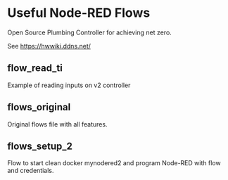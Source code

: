 # Useful Node-RED Flows
Open Source Plumbing Controller for achieving net zero.

See https://hwwiki.ddns.net/


## flow_read_ti

Example of reading inputs on v2 controller

## flows_original

Original flows file with all features.

## flows_setup_2

Flow to start clean docker mynodered2 and program Node-RED with flow and credentials.


